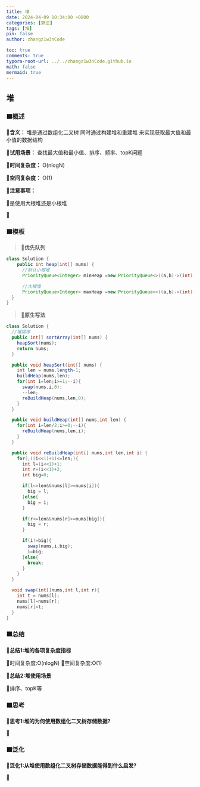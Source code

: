 ```yaml
---
title: 堆
date: 2024-04-09 10:34:00 +0800
categories: [算法]
tags: [堆]
pin: false
author: zhangz1w3nCode

toc: true
comments: true
typora-root-url: ../../zhangz1w3nCode.github.io
math: false
mermaid: true
---
```


## 堆

### 🟧概述

**🔻含义：** 堆是通过数组化二叉树 同时通过构建堆和重建堆 来实现获取最大值和最小值的数据结构

**🔻试用场景：** 查找最大值和最小值、排序、频率、topK问题

**🔻时间复杂度：** O(nlogN)

**🔻空间复杂度：** O(1)

**🔻注意事项：**

🔸是使用大根堆还是小根堆

🔸

### 🟧模板

> 📌**优先队列**

```java
class Solution {
    public int heap(int[] nums) {
      //默认小根堆
      PriorityQueue<Integer> minHeap =new PriorityQueue<>((a,b)->(int)(a-b));

      //大根堆
      PriorityQueue<Integer> maxHeap =new PriorityQueue<>((a,b)->(int)(b-a));
  }
}
```
> 📌**原生写法**

```java
class Solution {
  //堆排序
  public int[] sortArray(int[] nums) {
    heapSort(nums);
    return nums;
  }

  public void heapSort(int[] nums) {
    int len = nums.length-1;
    buildHeap(nums,len);
    for(int i=len;i>=1;--i){
      swap(nums,i,0);
      --len;
      reBuildHeap(nums,len,0);
    }
  }

  public void buildHeap(int[] nums,int len) {
    for(int i=len/2;i>=0;--i){
      reBuildHeap(nums,len,i);
    }
  }

  public void reBuildHeap(int[] nums,int len,int i) {
    for(;((i<<1)+1)<=len;){
      int l=(i<<1)+1;
      int r=(i<<1)+2;
      int big=0;

      if(l<=len&&nums[l]>=nums[i]){
        big = l;
      }else{
        big = i;
      }

      if(r<=len&&nums[r]>=nums[big]){
        big = r;
      }

      if(i!=big){
        swap(nums,i,big);
        i=big;
      }else{
        break;
      }
    }
  }

  void swap(int[]nums,int l,int r){
    int t = nums[l];
    nums[l]=nums[r];
    nums[r]=t;
  }
}
```

### 🟧总结

**🔻总结1:堆的各项复杂度指标**

🔸时间复杂度:O(nlogN)
🔸空间复杂度:O(1)

**🔻总结2:堆使用场景**

🔸排序、topK等

### 🟧思考

**🔻思考1:堆的为何使用数组化二叉树存储数据?**

🔸


### 🟧泛化

**🔻泛化1:从堆使用数组化二叉树存储数据能得到什么启发?**

🔸
